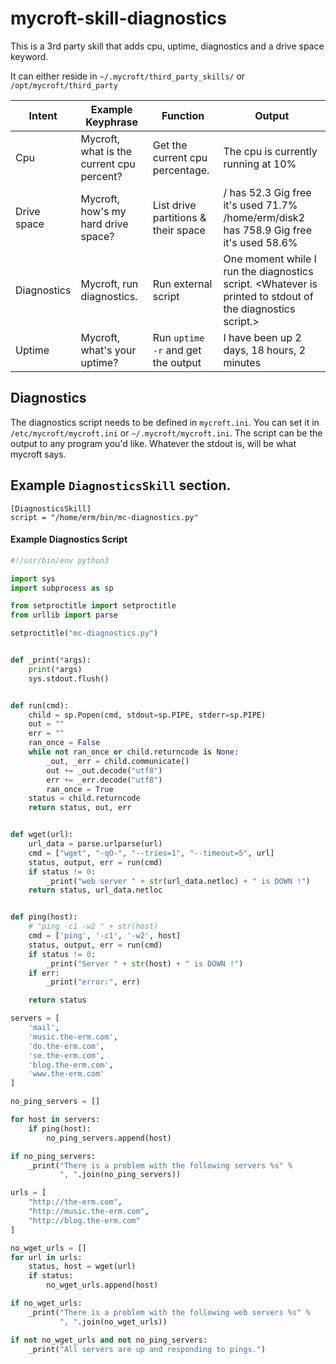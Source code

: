 # mycroft-skill-diagnostics

This is a 3rd party skill that adds cpu, uptime, diagnostics and a drive space keyword.

It can either reside in `~/.mycroft/third_party_skills/` or `/opt/mycroft/third_party`

| Intent      | Example Keyphrase                         | Function                                   | Output                                                                                                            |
|-------------|-------------------------------------------|--------------------------------------------|-------------------------------------------------------------------------------------------------------------------|
| Cpu         | Mycroft, what is the current cpu percent? | Get the current cpu percentage.            | The cpu is currently running at 10%                                                                               |
| Drive space | Mycroft, how's my hard drive space?       | List drive partitions & their space        | / has 52.3 Gig free it's used 71.7%<br>/home/erm/disk2 has 758.9 Gig free it's used 58.6%                         |
| Diagnostics | Mycroft, run diagnostics.                 | Run external script                        |  One moment while I run the diagnostics script.  &lt;Whatever is printed to stdout of the diagnostics script.&gt; |
| Uptime      | Mycroft, what's your uptime?              | Run `uptime -r` and get the output         | I have been up 2 days, 18 hours, 2 minutes                                                                        |


## Diagnostics
The diagnostics script needs to be defined in `mycroft.ini`.  You can set it in `/etc/mycroft/mycroft.ini` or `~/.mycroft/mycroft.ini`.  The script can be the output to any program you'd like.  Whatever the stdout is, will be what mycroft says.

## Example `DiagnosticsSkill` section.
```
[DiagnosticsSkill]
script = "/home/erm/bin/mc-diagnostics.py"
```

#### Example Diagnostics Script
```python
#!/usr/bin/env python3

import sys
import subprocess as sp

from setproctitle import setproctitle
from urllib import parse

setproctitle("mc-diagnostics.py")


def _print(*args):
    print(*args)
    sys.stdout.flush()


def run(cmd):
    child = sp.Popen(cmd, stdout=sp.PIPE, stderr=sp.PIPE)
    out = ""
    err = ""
    ran_once = False
    while not ran_once or child.returncode is None:
        _out, _err = child.communicate()
        out += _out.decode("utf8")
        err += _err.decode("utf8")
        ran_once = True
    status = child.returncode
    return status, out, err


def wget(url):
    url_data = parse.urlparse(url)
    cmd = ["wget", "-qO-", "--tries=1", "--timeout=5", url]
    status, output, err = run(cmd)
    if status != 0:
        _print("web server " + str(url_data.netloc) + " is DOWN !")
    return status, url_data.netloc


def ping(host):
    # "ping -c1 -w2 " + str(host)
    cmd = ['ping', '-c1', '-w2', host]
    status, output, err = run(cmd)
    if status != 0:
        _print("Server " + str(host) + " is DOWN !")
    if err:
        _print("error:", err)

    return status

servers = [
    'mail',
    'music.the-erm.com',
    'do.the-erm.com',
    'se.the-erm.com',
    'blog.the-erm.com',
    'www.the-erm.com'
]

no_ping_servers = []

for host in servers:
    if ping(host):
        no_ping_servers.append(host)

if no_ping_servers:
    _print("There is a problem with the following servers %s" %
           ", ".join(no_ping_servers))

urls = [
    "http://the-erm.com",
    "http://music.the-erm.com",
    "http://blog.the-erm.com"
]

no_wget_urls = []
for url in urls:
    status, host = wget(url)
    if status:
        no_wget_urls.append(host)

if no_wget_urls:
    _print("There is a problem with the following web servers %s" %
           ", ".join(no_wget_urls))

if not no_wget_urls and not no_ping_servers:
    _print("All servers are up and responding to pings.")

```
